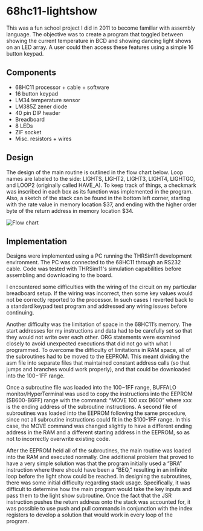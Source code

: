 # 68hc11-lightshow

This was a fun school project I did in 2011 to become familiar with assembly language. The objective was to create a program that toggled between showing the current temperature in BCD and showing dancing light shows on an LED array. A user could then access these features using a simple 16 button keypad.

## Components
 - 68HC11 processor + cable + software
 - 16 button keypad
 - LM34 temperature sensor
 - LM385Z zener diode
 - 40 pin DIP header
 - Breadboard
 - 8 LEDs
 - ZIF socket
 - Misc. resistors + wires

## Design
The design of the main routine is outlined in the flow chart below. Loop names are labeled to the side: LIGHTS, LIGHT2, LIGHT3, LIGHT4, LIGHTGO, and LOOP2 (originally called HAVE_A). To keep track of things, a checkmark was inscribed in each box as its function was implemented in the program. Also, a sketch of the stack can be found in the bottom left corner, starting with the rate value in memory location $37, and ending with the higher order byte of the return address in memory location $34.

![Flow chart](http://i.imgur.com/m4fhQjE.png)

## Implementation
Designs were implemented using a PC running the THRSim11 development environment. The PC was connected to the 68HC11 through an RS232 cable. Code was tested with THRSim11's simulation capabilities before assembling and downloading to the board.

I encountered some difficulties with the wiring of the circuit on my particular breadboard setup. If the wiring was incorrect, then some key values would not be correctly reported to the processor. In such cases I reverted back to a standard keypad test program and addressed any wiring issues before continuing.

Another difficulty was the limitation of space in the 68HC11’s memory. The start addresses for my instructions and data had to be carefully set so that they would not write over each other. ORG statements were examined closely to avoid unexpected executions that did not go with what I programmed. To overcome the difficulty of limitations in RAM space, all of the subroutines had to be moved to the EEPROM. This meant dividing the asm file into separate files that maintained constant address calls (so that jumps and branches would work properly), and that could be downloaded into the $100-$1FF range.

Once a subroutine file was loaded into the $100-$1FF range, BUFFALO monitor/HyperTerminal was used to copy the instructions into the EEPROM ($B600-B6FF) range with the command:  “MOVE 100 xxx B600” where xxx is the ending address of the subroutine instructions.  A second file of subroutines was loaded into the EEPROM following the same procedure, since not all subroutine instructions could fit in the $100-1FF range. In this case, the MOVE command was changed slightly to have a different ending address in the RAM and a different starting address in the EEPROM, so as not to incorrectly overwrite existing code.

After the EEPROM held all of the subroutines, the main routine was loaded into the RAM and executed normally.  One additional problem that proved to have a very simple solution was that the program initially used a “BRA” instruction where there should have been a “BEQ,” resulting in an infinite loop before the light show could be reached.
In designing the subroutines, there was some initial difficulty regarding stack usage.  Specifically, it was difficult to determine how the main program would take the key inputs and pass them to the light show subroutine.  Once the fact that the JSR instruction pushes the return address onto the stack was accounted for, it was possible to use push and pull commands in conjunction with the index registers to develop a solution that would work in every loop of the program.
